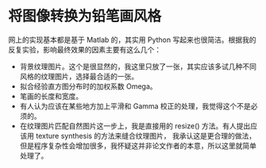 # 将图像转换为铅笔画风格

网上的实现基本都是基于 Matlab 的，其实用 Python 写起来也很简洁。根据我的反复实验，影响最终效果的因素主要有这么几个：

- 背景纹理图片。这个是很显然的，我这里只放了一张，其实应该多试几种不同风格的纹理图片，选择最合适的一张。
- 拟合经验直方图分布时的加权系数 Omega。
- 笔画的长度和宽度。
- 有人认为应该在某些地方加上平滑和 Gamma 校正的处理，我觉得这个不是必须的。
- 在纹理图片匹配自然图片这一步上，我是直接用的 resize() 方法。有人提出应该用 texture synthesis 的方法来缝合纹理图片，
我承认这是更合理的做法，但是程序复杂性会增加很多，我怀疑这并非论文作者的本意，所以这里就简单处理了。
